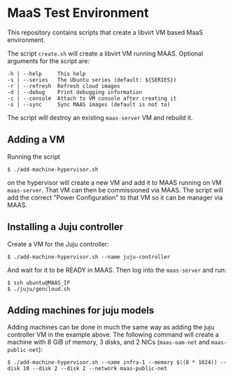 # MaaS Test Environment

This repository contains scripts that create a libvirt VM based MaaS
environment.

The script `create.sh` will create a libvirt VM running MAAS. Optional
arguments for the script are:

```
-h | --help     This help
-s | --series   The Ubuntu series (default: ${SERIES})
-r | --refresh  Refresh cloud images
-d | --debug    Print debugging information
-c | --console  Attach to VM console after creating it
-s | --sync     Sync MAAS images (default is not to)
```

The script will destroy an existing `maas-server` VM and rebuild it.

## Adding a VM

Running the script

    $ ./add-machine-hypervisor.sh

on the hypervisor will create a new VM and add it to MAAS running on
VM `maas-server`. That VM can then be commissioned via MAAS. The
script will add the correct "Power Configuration" to that VM so it can
be manager via MAAS.

## Installing a Juju controller

Create a VM for the Juju controller:

    $ ./add-machine-hypervisor.sh --name juju-controller

And wait for it to be READY in MAAS. Then log into the `maas-server`
and run:

    $ ssh ubuntu@MAAS_IP
    $ ./juju/gencloud.sh

## Adding machines for juju models

Adding machines can be done in much the same way as adding the juju
controller VM in the example above. The following command will create
a machine with 8 GiB of memory, 3 disks, and 2 NICs (`maas-oam-net`
and `maas-public-net`):

    $ ./add-machine-hypervisor.sh --name infra-1 --memory $((8 * 1024)) --disk 10 --disk 2 --disk 2 --network maas-public-net
